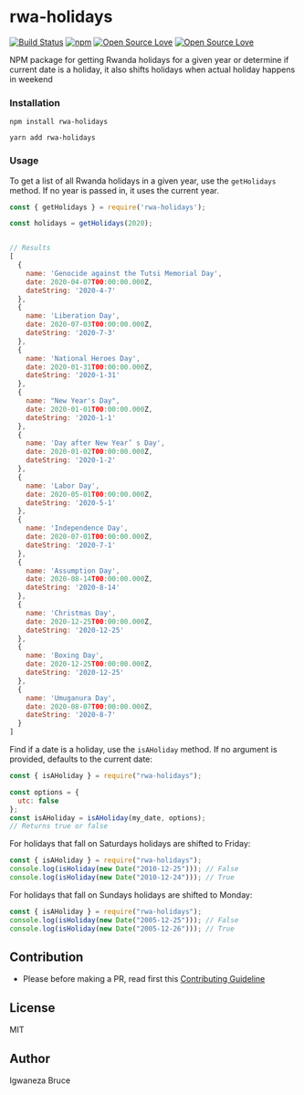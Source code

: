 # rwa-holidays

[![Build Status](https://travis-ci.org/knowbee/rwa-holidays.svg?branch=master)](https://travis-ci.org/knowbee/rwa-holidays)
[![npm](https://img.shields.io/npm/v/rwa-holidays.svg)](https://www.npmjs.com/package/rwa-holidays)
[![Open Source Love](https://badges.frapsoft.com/os/v1/open-source.svg?v=102)](https://github.com/ellerbrock/open-source-badge/)
[![Open Source Love](https://badges.frapsoft.com/os/mit/mit.svg?v=102)](https://github.com/ellerbrock/open-source-badge/)

NPM package for getting Rwanda holidays for a given year or determine if current date is a holiday, it also shifts holidays when actual holiday happens in weekend

### Installation

```
npm install rwa-holidays
```

```
yarn add rwa-holidays
```

### Usage

To get a list of all Rwanda holidays in a given year, use the `getHolidays` method. If no year is passed in, it uses the current year.

```javascript
const { getHolidays } = require('rwa-holidays');

const holidays = getHolidays(2020);


// Results
[
  {
    name: 'Genocide against the Tutsi Memorial Day',
    date: 2020-04-07T00:00:00.000Z,
    dateString: '2020-4-7'
  },
  {
    name: 'Liberation Day',
    date: 2020-07-03T00:00:00.000Z,
    dateString: '2020-7-3'
  },
  {
    name: 'National Heroes Day',
    date: 2020-01-31T00:00:00.000Z,
    dateString: '2020-1-31'
  },
  {
    name: "New Year's Day",
    date: 2020-01-01T00:00:00.000Z,
    dateString: '2020-1-1'
  },
  {
    name: 'Day after New Year’ s Day',
    date: 2020-01-02T00:00:00.000Z,
    dateString: '2020-1-2'
  },
  {
    name: 'Labor Day',
    date: 2020-05-01T00:00:00.000Z,
    dateString: '2020-5-1'
  },
  {
    name: 'Independence Day',
    date: 2020-07-01T00:00:00.000Z,
    dateString: '2020-7-1'
  },
  {
    name: 'Assumption Day',
    date: 2020-08-14T00:00:00.000Z,
    dateString: '2020-8-14'
  },
  {
    name: 'Christmas Day',
    date: 2020-12-25T00:00:00.000Z,
    dateString: '2020-12-25'
  },
  {
    name: 'Boxing Day',
    date: 2020-12-25T00:00:00.000Z,
    dateString: '2020-12-25'
  },
  {
    name: 'Umuganura Day',
    date: 2020-08-07T00:00:00.000Z,
    dateString: '2020-8-7'
  }
]
```

Find if a date is a holiday, use the `isAHoliday` method. If no argument is provided, defaults to the current date:

```javascript
const { isAHoliday } = require("rwa-holidays");

const options = {
  utc: false
};
const isAHoliday = isAHoliday(my_date, options);
// Returns true or false
```

For holidays that fall on Saturdays holidays are shifted to Friday:

```javascript
const { isAHoliday } = require("rwa-holidays");
console.log(isHoliday(new Date("2010-12-25"))); // False
console.log(isHoliday(new Date("2010-12-24"))); // True
```

For holidays that fall on Sundays holidays are shifted to Monday:

```javascript
const { isAHoliday } = require("rwa-holidays");
console.log(isHoliday(new Date("2005-12-25"))); // False
console.log(isHoliday(new Date("2005-12-26"))); // True
```

## Contribution

- Please before making a PR, read first this [Contributing Guideline](./CONTRIBUTING.md)

## License

MIT

## Author

Igwaneza Bruce

